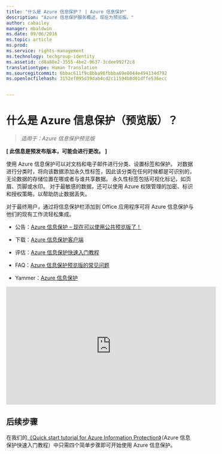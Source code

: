 ```yaml
---
title: "什么是 Azure 信息保护？ | Azure 信息保护"
description: "Azure 信息保护服务概述，现在为预览版。"
author: cabailey
manager: mbaldwin
ms.date: 09/06/2016
ms.topic: article
ms.prod: 
ms.service: rights-management
ms.technology: techgroup-identity
ms.assetid: cd8a88e2-3555-4be2-9637-3cdee992f2c8
translationtype: Human Translation
ms.sourcegitcommit: 6bbac611f9c8bba96fbbba69e8044e494134d792
ms.openlocfilehash: 3152ef095d39dab4cd2c11594b8d01dffe536ecc


---
```


# 什么是 Azure 信息保护（预览版）？

>*适用于：Azure 信息保护预览版*

**[ 此信息是预发布版本，可能会进行更改。 ]**

使用 Azure 信息保护可以对文档和电子邮件进行分类、设置标签和保护。 对数据进行分类时，将向该数据添加永久性标签，因此该分类在任何时候都是可识别的，无论数据的存储位置在哪或者与谁共享数据。 永久性标签包括可视化标记，如页眉、页脚或水印。 对于最敏感的数据，还可以使用 Azure 权限管理的加密、标识和授权策略，以帮助防止数据丢失。 

对于最终用户，通过将信息保护栏添加到 Office 应用程序可将 Azure 信息保护与他们的现有工作流轻松集成。 

- 公告：[Azure 信息保护 – 现在可以使用公共预览版了！](https://blogs.technet.microsoft.com/enterprisemobility/2016/07/12/azure-information-protection-public-preview-available-now/)

- 下载：[Azure 信息保护客户端](https://www.microsoft.com/en-us/download/details.aspx?id=53018)

- 评估：[Azure 信息保护快速入门教程](infoprotect-quick-start-tutorial.md) 

- FAQ：[Azure 信息保护预览版的常见问题](faq.md)

- Yammer：[Azure 信息保护](https://www.yammer.com/askipteam/#/threads/inGroup?type=in_group&feedId=8652489&view=all)


<iframe width="560" height="315" src="https://www.youtube.com/embed/N9Ip0m6d3G0" frameborder="0" allowfullscreen></iframe>

## 后续步骤

在我们的[《Quick start tutorial for Azure Information Protection》](infoprotect-quick-start-tutorial.md)（Azure 信息保护快速入门教程）中只需四个简单步骤即可开始使用 Azure 信息保护。


<!--HONumber=Sep16_HO1-->


